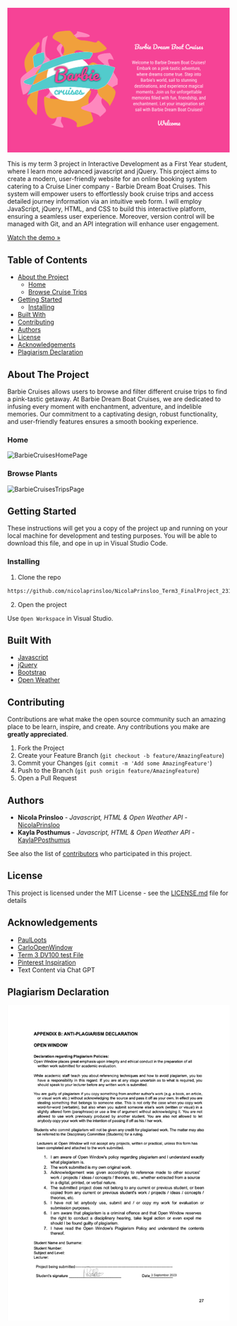 
![BarbieCruises Logo](/assets/ReadMe%20Cover%20Pagepng.png)

This is my term 3 project in Interactive Development as a First Year student, where I learn more advanced javascript and jQuery. This project aims to create a modern, user-friendly website for an online booking system catering to a Cruise Liner company - Barbie Dream Boat Cruises. This system will empower users to effortlessly book cruise trips and access detailed journey information via an intuitive web form. I will employ JavaScript, jQuery, HTML, and CSS to build this interactive platform, ensuring a seamless user experience. Moreover, version control will be managed with Git, and an API integration will enhance user engagement.

[Watch the demo »]()

## Table of Contents

* [About the Project](#about-the-project)
   * [Home](#home)
   * [Browse Cruise Trips](#browse-plants)
* [Getting Started](#getting-started)
  * [Installing](#installing)
* [Built With](#built-with)
* [Contributing](#contributing)
* [Authors](#authors)
* [License](#license)
* [Acknowledgements](#acknowledgements)
* [Plagiarism Declaration](#plagiarism-declaration)

## About The Project

Barbie Cruises allows users to browse and filter different cruise trips to find a pink-tastic getaway. At Barbie Dream Boat Cruises, we are dedicated to infusing every moment with enchantment, adventure, and indelible memories. Our commitment to a captivating design, robust functionality, and user-friendly features ensures a smooth booking experience.

### Home

![BarbieCruisesHomePage](/assets/ReadMe%20Home%20Page%20Mockup.png)

### Browse Plants

![BarbieCruisesTripsPage](/assets/Trips%20Page%20Mockup.png)

## Getting Started

These instructions will get you a copy of the project up and running on your local machine for development and testing purposes. You will be able to download this file, and ope in up in Visual Studio Code.

### Installing

1. Clone the repo
```sh
https://github.com/nicolaprinsloo/NicolaPrinsloo_Term3_FinalProject_231021.git
```
2. Open the project

Use `Open Workspace` in Visual Studio.

## Built With

* [Javascript](https://developer.mozilla.org/en-US/docs/Web/JavaScript)
* [jQuery](https://jquery.com/)
* [Bootstrap](https://getbootstrap.com/)
* [Open Weather](https://openweathermap.org/)

## Contributing

Contributions are what make the open source community such an amazing place to be learn, inspire, and create. Any contributions you make are **greatly appreciated**.

1. Fork the Project
2. Create your Feature Branch (`git checkout -b feature/AmazingFeature`)
3. Commit your Changes (`git commit -m 'Add some AmazingFeature'`)
4. Push to the Branch (`git push origin feature/AmazingFeature`)
5. Open a Pull Request

## Authors

* **Nicola Prinsloo** - *Javascript, HTML & Open Weather API* - [NicolaPrinsloo](https://github.com/nicolaprinsloo)
* **Kayla Posthumus** - *Javascript, HTML & Open Weather API* - [KaylaPPosthumus](https://github.com/KaylaPosthumusOW)

See also the list of [contributors](https://github.com/nicolaprinsloo/NicolaPrinsloo_Term3_FinalProject_231021/graphs/contributors) who participated in this project.

## License

This project is licensed under the MIT License - see the [LICENSE.md](LICENSE.md) file for details

## Acknowledgements

* [PaulLoots](https://github.com/PaulLoots)
* [CarloOpenWindow](https://github.com/CarloOpenWindow)
* [Term 3 DV100 test File](https://github.com/paulowi/DV100-T3-Class-Project-Test/graphs/contributors)
* [Pinterest Inspiration](https://github.com/paulowi/DV100-T3-Class-Project-Test/graphs/contributors)
* Text Content via Chat GPT

 ## Plagiarism Declaration

 ![PlagiarismDeclaration](/assets/ReadMe_Plagiarism%20Declaration_NicolaPrinsloo.png)
